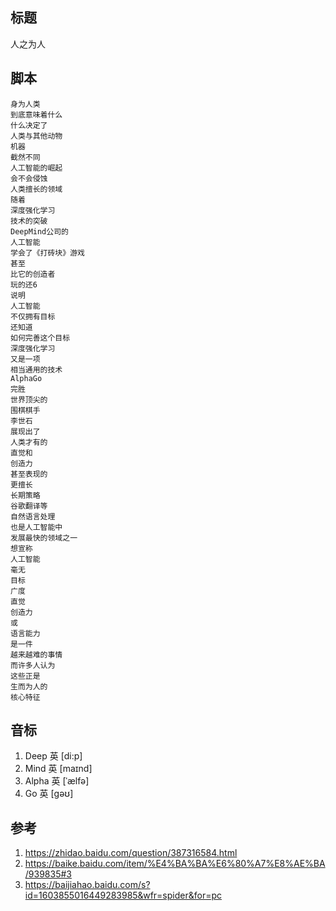 ## 标题

人之为人

## 脚本

```
身为人类
到底意味着什么
什么决定了
人类与其他动物
机器
截然不同
人工智能的崛起
会不会侵蚀
人类擅长的领域
随着
深度强化学习
技术的突破
DeepMind公司的
人工智能
学会了《打砖块》游戏
甚至
比它的创造者
玩的还6
说明
人工智能
不仅拥有目标
还知道
如何完善这个目标 
深度强化学习
又是一项
相当通用的技术
AlphaGo
完胜
世界顶尖的
围棋棋手
李世石
展现出了
人类才有的
直觉和
创造力
甚至表现的
更擅长
长期策略
谷歌翻译等
自然语言处理
也是人工智能中
发展最快的领域之一
想宣称
人工智能
毫无
目标
广度
直觉
创造力
或
语言能力
是一件
越来越难的事情
而许多人认为
这些正是
生而为人的
核心特征
```

## 音标

1. Deep 英 [di:p]
2. Mind 英 [maɪnd]
3. Alpha 英 [ˈælfə]
4. Go 英 [gəʊ]

## 参考

1. https://zhidao.baidu.com/question/387316584.html
2. https://baike.baidu.com/item/%E4%BA%BA%E6%80%A7%E8%AE%BA/939835#3
3. https://baijiahao.baidu.com/s?id=1603855016449283985&wfr=spider&for=pc